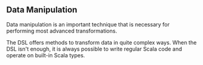 Data Manipulation
-----------------

Data manipulation is an important technique that is necessary for performing
most advanced transformations.

The DSL offers methods to transform data in quite complex ways. When the DSL
isn't enough, it is always possible to write regular Scala code and operate on
built-in Scala types.
